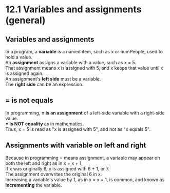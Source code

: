 # 12.1 Variables and assignments (general)

## Variables and assignments
In a program, a **variable** is a named item, such as x or numPeople, used to hold a value.   
An **assignment** assigns a variable with a value, such as x = 5.   
That assignment means x is assigned with 5, and x keeps that value until x is assigned again.   
An assignment's **left side** must be a variable.   
The **right side** can be an expression.

## = is not equals
In programming, **= is an assignment** of a left-side variable with a right-side value.   
**= is NOT equality** as in mathematics.   
Thus, x = 5 is read as "x is assigned with 5", and not as "x equals 5".

## Assignments with variable on left and right
Because in programming = means assignment, a variable may appear on both the left and right as in x = x + 1.   
If x was originally 6, x is assigned with 6 + 1, or 7.   
The assignment overwrites the original 6 in x.   
Increasing a variable's value by 1, as in x = x + 1, is common, and known as **incrementing** the variable.
